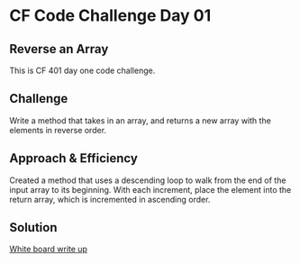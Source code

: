 # CF Code Challenge Day 01
## Reverse an Array
This is CF 401 day one code challenge.

## Challenge
Write a method that takes in an array, and returns a new array with the elements in reverse order.

## Approach & Efficiency
Created a method that uses a descending loop to walk from the end of the input array to its
beginning. With each increment, place the element into the return array, which is incremented in
ascending order.

## Solution
[White board write up](assets/array_reverse.jpg)
